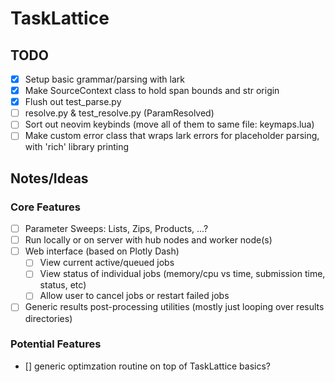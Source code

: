 # TaskLattice

## TODO
- [x] Setup basic grammar/parsing with lark 
- [x] Make SourceContext class to hold span bounds and str origin
- [x] Flush out test_parse.py
- [ ] resolve.py & test_resolve.py (ParamResolved)
- [ ] Sort out neovim keybinds (move all of them to same file: keymaps.lua)
- [ ] Make custom error class that wraps lark errors for placeholder parsing, with 'rich' library printing

## Notes/Ideas

### Core Features
- [ ] Parameter Sweeps: Lists, Zips, Products, ...?
- [ ] Run locally or on server with hub nodes and worker node(s)
- [ ] Web interface (based on Plotly Dash)
    - [ ] View current active/queued jobs
    - [ ] View status of individual jobs (memory/cpu vs time, submission time, status, etc)
    - [ ] Allow user to cancel jobs or restart failed jobs
- [ ] Generic results post-processing utilities (mostly just looping over results directories)

### Potential Features
- [] generic optimzation routine on top of TaskLattice basics?

